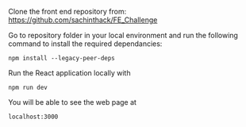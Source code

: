 Clone the front end repository from: https://github.com/sachinthack/FE_Challenge

Go to repository folder in your local environment and run the following command to install the required dependancies:

```
npm install --legacy-peer-deps
```

Run the React application locally with

```
npm run dev
```

You will be able to see the web page at

```
localhost:3000
```

